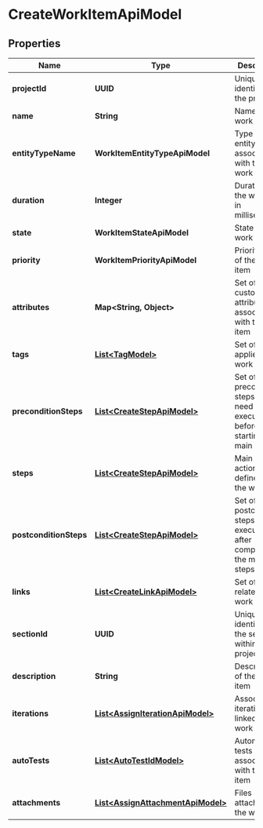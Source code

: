 

# CreateWorkItemApiModel


## Properties

| Name | Type | Description | Notes |
|------------ | ------------- | ------------- | -------------|
|**projectId** | **UUID** | Unique identifier of the project |  |
|**name** | **String** | Name of the work item |  |
|**entityTypeName** | **WorkItemEntityTypeApiModel** | Type of entity associated with this work item |  |
|**duration** | **Integer** | Duration of the work item in milliseconds |  |
|**state** | **WorkItemStateApiModel** | State of the work item |  |
|**priority** | **WorkItemPriorityApiModel** | Priority level of the work item |  |
|**attributes** | **Map&lt;String, Object&gt;** | Set of custom attributes associated with the work item |  |
|**tags** | [**List&lt;TagModel&gt;**](TagModel.md) | Set of tags applied to the work item |  |
|**preconditionSteps** | [**List&lt;CreateStepApiModel&gt;**](CreateStepApiModel.md) | Set of precondition steps that need to be executed before starting the main steps |  |
|**steps** | [**List&lt;CreateStepApiModel&gt;**](CreateStepApiModel.md) | Main steps or actions defined for the work item |  |
|**postconditionSteps** | [**List&lt;CreateStepApiModel&gt;**](CreateStepApiModel.md) | Set of postcondition steps that are executed after completing the main steps |  |
|**links** | [**List&lt;CreateLinkApiModel&gt;**](CreateLinkApiModel.md) | Set of links related to the work item |  |
|**sectionId** | **UUID** | Unique identifier of the section within a project |  [optional] |
|**description** | **String** | Description of the work item |  [optional] |
|**iterations** | [**List&lt;AssignIterationApiModel&gt;**](AssignIterationApiModel.md) | Associated iterations linked to the work item |  [optional] |
|**autoTests** | [**List&lt;AutoTestIdModel&gt;**](AutoTestIdModel.md) | Automated tests associated with the work item |  [optional] |
|**attachments** | [**List&lt;AssignAttachmentApiModel&gt;**](AssignAttachmentApiModel.md) | Files attached to the work item |  [optional] |



